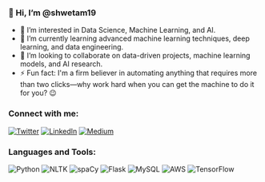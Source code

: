 ### 👋 Hi, I’m @shwetam19

- 👀 I’m interested in Data Science, Machine Learning, and AI.
- 🌱 I’m currently learning advanced machine learning techniques, deep learning, and data engineering.
- 💞️ I’m looking to collaborate on data-driven projects, machine learning models, and AI research.
- ⚡ Fun fact: I'm a firm believer in automating anything that requires more than two clicks—why work hard when you can get the machine to do it for you? 😉

### Connect with me:
[![Twitter](https://img.shields.io/badge/Twitter-1DA1F2?style=for-the-badge&logo=twitter&logoColor=white)](https://twitter.com/shwetam_19)
[![LinkedIn](https://img.shields.io/badge/LinkedIn-0077B5?style=for-the-badge&logo=linkedin&logoColor=white)](https://www.linkedin.com/in/shweta-maurya-v19/)
[![Medium](https://img.shields.io/badge/Medium-12100E?style=for-the-badge&logo=medium&logoColor=white)](https://medium.com/@shwetamaurya1904)

### Languages and Tools:
![Python](https://img.shields.io/badge/Python-3776AB?style=for-the-badge&logo=python&logoColor=white)
![NLTK](https://img.shields.io/badge/NLTK-85C41F?style=for-the-badge&logo=nltk&logoColor=white)
![spaCy](https://img.shields.io/badge/spaCy-09A3D5?style=for-the-badge&logo=spacy&logoColor=white)
![Flask](https://img.shields.io/badge/Flask-000000?style=for-the-badge&logo=flask&logoColor=white)
![MySQL](https://img.shields.io/badge/MySQL-4479A1?style=for-the-badge&logo=mysql&logoColor=white)
![AWS](https://img.shields.io/badge/Amazon_AWS-232F3E?style=for-the-badge&logo=amazon-aws&logoColor=white)
![TensorFlow](https://img.shields.io/badge/TensorFlow-FF6F00?style=for-the-badge&logo=tensorflow&logoColor=white)


